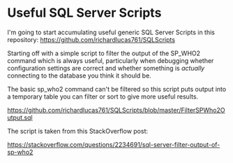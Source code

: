 # Useful SQL Server Scripts

I'm going to start accumulating useful generic SQL Server Scripts in this repository: <https://github.com/richardlucas761/SQLScripts>

Starting off with a simple script to filter the output of the SP_WHO2 command which is always useful, particularly when debugging whether configuration settings are correct and whether something is *actually* connecting to the database you think it should be.

The basic sp_who2 command can't be filtered so this script puts output into a temporary table you can filter or sort to give more useful results.

<https://github.com/richardlucas761/SQLScripts/blob/master/FilterSPWho2Output.sql>

The script is taken from this StackOverflow post:

<https://stackoverflow.com/questions/2234691/sql-server-filter-output-of-sp-who2>
